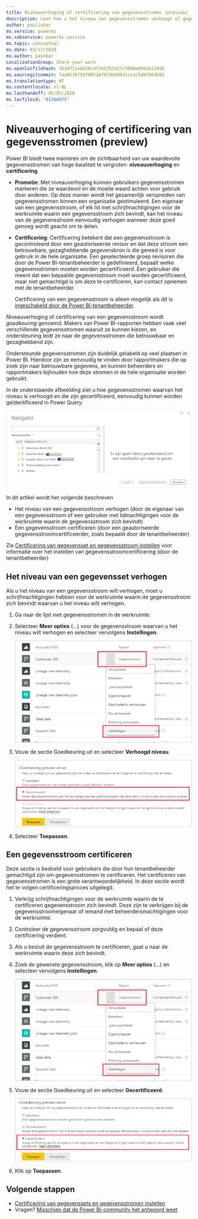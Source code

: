 ```yaml
---
title: Niveauverhoging of certificering van gegevensstromen (preview)
description: Leer hoe u het niveau van gegevensstromen verhoogt of gegevensstromen certificeert.
author: paulinbar
ms.service: powerbi
ms.subservice: powerbi-service
ms.topic: conceptual
ms.date: 03/17/2020
ms.author: painbar
LocalizationGroup: Share your work
ms.openlocfilehash: 7634711e8d26c4f265752427c5086e0901b210d5
ms.sourcegitcommit: 7aa0136f93f88516f97ddd8031ccac5d07863b92
ms.translationtype: HT
ms.contentlocale: nl-NL
ms.lasthandoff: 05/05/2020
ms.locfileid: "81268875"
---
```

# <a name="promote-or-certify-dataflows-preview"></a>Niveauverhoging of certificering van gegevensstromen (preview)

Power BI biedt twee manieren om de zichtbaarheid van uw waardevolle gegevensstromen van hoge kwaliteit te vergroten: **niveauverhoging** en **certificering**.

* **Promotie**: Met niveauverhoging kunnen gebruikers gegevensstromen markeren die ze waardevol en de moeite waard achten voor gebruik door anderen. Op deze manier wordt het gezamenlijk verspreiden van gegevensstromen binnen een organisatie gestimuleerd. Een eigenaar van een gegevensstroom, of elk lid met schrijfmachtigingen voor de werkruimte waarin een gegevensstroom zich bevindt, kan het niveau van de gegevensstroom eenvoudig verhogen wanneer deze goed genoeg wordt geacht om te delen.

* **Certificering**: Certificering betekent dat een gegevensstroom is gecontroleerd door een geautoriseerde revisor en dat deze stroom een betrouwbare, gezaghebbende gegevensbron is die gereed is voor gebruik in de hele organisatie. Een geselecteerde groep revisoren die door de Power BI-tenantbeheerder is gedefinieerd, bepaalt welke gegevensstromen moeten worden gecertificeerd. Een gebruiker die meent dat een bepaalde gegevensstroom moet worden gecertificeerd, maar niet gemachtigd is om deze te certificeren, kan contact opnemen met de tenantbeheerder.

  Certificering van een gegevensstroom is alleen mogelijk als dit is [ingeschakeld door de Power BI-tenantbeheerder](../admin/service-admin-setup-certification.md).

Niveauverhoging of certificering van een gegevensstroom wordt *goedkeuring* genoemd. Makers van Power BI-rapporten hebben vaak veel verschillende gegevensstromen waaruit ze kunnen kiezen, en ondersteuning leidt ze naar de gegevensstromen die betrouwbaar en gezaghebbend zijn.

Ondersteunde gegevensstromen zijn duidelijk gelabeld op veel plaatsen in Power BI. Hierdoor zijn ze eenvoudig te vinden door rapportmakers die op zoek zijn naar betrouwbare gegevens, en kunnen beheerders en rapportmakers bijhouden hoe deze stromen in de hele organisatie worden gebruikt.

In de onderstaande afbeelding ziet u hoe gegevensstromen waarvan het niveau is verhoogd en die zijn gecertificeerd, eenvoudig kunnen worden geïdentificeerd in Power Query.

![Ondersteunde gegevensstromen gemarkeerd in Power Query](media/service-dataflows-promote-certify/powerbi-dataflow-endorsement-power-query.png)

In dit artikel wordt het volgende beschreven
* Het niveau van een gegevensstroom verhogen (door de eigenaar van een gegevensstroom of een gebruiker met lidmachtigingen voor de werkruimte waarin de gegevensstroom zich bevindt)
* Een gegevensstroom certificeren (door een geautoriseerde gegevensstroomcertificeerder, zoals bepaald door de tenantbeheerder)

Zie [Certificering van gegevensset en gegevensstroom instellen](../admin/service-admin-setup-certification.md) voor informatie over het instellen van gegevensstroomcertificering (door de tenantbeheerder)


## <a name="promote-a-dataflow"></a>Het niveau van een gegevensset verhogen

Als u het niveau van een gegevensstroom wilt verhogen, moet u schrijfmachtigingen hebben voor de werkruimte waarin de gegevensstroom zich bevindt waarvan u het niveau wilt verhogen.

1. Ga naar de lijst met gegevensstromen in de werkruimte.
 
1. Selecteer **Meer opties** (...) voor de gegevensstroom waarvan u het niveau wilt verhogen en selecteer vervolgens **Instellingen**.

    ![Het beletselteken voor de gegevensstroom selecteren](media/service-dataflows-promote-certify/power-bi-dataflow-settings.png)

1. Vouw de sectie Goedkeuring uit en selecteer **Verhoogd niveau**.

    ![Selecteer Gepromoveerd en Toepassen](media/service-dataflows-promote-certify/power-bi-dataflow-promoted-endorsement.png)

1. Selecteer **Toepassen**.

## <a name="certify-a-dataflow"></a>Een gegevensstroom certificeren

Deze sectie is bedoeld voor gebruikers die door hun tenantbeheerder gemachtigd zijn om gegevensstromen te certificeren. Het certificeren van gegevensstromen is een grote verantwoordelijkheid. In deze sectie wordt het te volgen certificeringsproces uitgelegd.

1. Verkrijg schrijfmachtigingen voor de werkruimte waarin de te certificeren gegevensstroom zich bevindt. Deze zijn te verkrijgen bij de gegevensstroomeigenaar of iemand met beheerdersmachtigingen voor de werkruimte. 

1. Controleer de gegevensstroom zorgvuldig en bepaal of deze certificering verdient.

1. Als u besluit de gegevensstroom te certificeren, gaat u naar de werkruimte waarin deze zich bevindt.
 
1. Zoek de gewenste gegevensstroom, klik op **Meer opties** (...) en selecteer vervolgens **Instellingen**.

    ![Het beletselteken voor de gegevensset of gegevensstroom selecteren](media/service-dataflows-promote-certify/power-bi-dataflow-settings.png)

1. Vouw de sectie Goedkeuring uit en selecteer **Gecertificeerd**. 

    ![Klikken op de koppeling Meer informatie](media/service-dataflows-promote-certify/service-certify-datasets-dataflows.png)

2. Klik op **Toepassen**.

## <a name="next-steps"></a>Volgende stappen

* [Certificering van gegevenssets en gegevensstromen instellen](../admin/service-admin-setup-certification.md)
* Vragen? [Misschien dat de Power BI-community het antwoord weet](https://community.powerbi.com/)